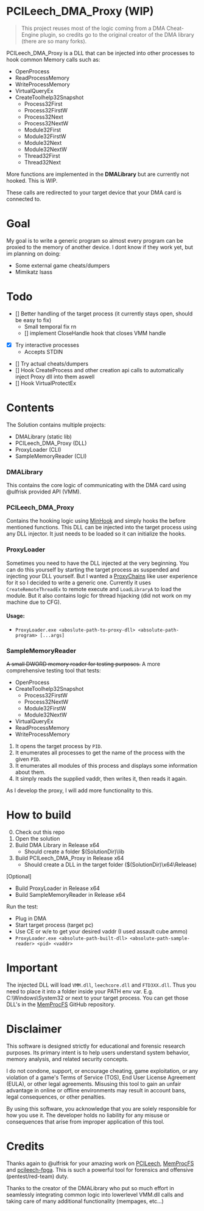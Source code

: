 # PCILeech_DMA_Proxy (WIP)

> This project reuses most of the logic coming from a DMA Cheat-Engine plugin, so credits go to the original creator of the DMA library (there are so many forks).

PCILeech_DMA_Proxy is a DLL that can be injected into other processes to hook common Memory calls such as:
- OpenProcess
- ReadProcessMemory
- WriteProcessMemory
- VirtualQueryEx
- CreateToolhelp32Snapshot
    - Process32First
    - Process32FirstW
    - Process32Next
    - Process32NextW
    - Module32First
    - Module32FirstW
    - Module32Next
    - Module32NextW
    - Thread32First
    - Thread32Next

More functions are implemented in the **DMALibrary** but are currently not hooked. This is WIP.

These calls are redirected to your target device that your DMA card is connected to.

# Goal

My goal is to write a generic program so almost every program can be proxied to the memory of another device.
I dont know if they work yet, but im planning on doing:
- Some external game cheats/dumpers
- Mimikatz lsass 

# Todo

- [] Better handling of the target process (it currently stays open, should be easy to fix)
    - Small temporal fix rn
    - [] implement CloseHandle hook that closes VMM handle

- [x] Try interactive processes
    - Accepts STDIN 

- [] Try actual cheats/dumpers
- [] Hook CreateProcess and other creation api calls to automatically inject Proxy dll into them aswell
- [] Hook VirtualProtectEx

# Contents

The Solution contains multiple projects:
- DMALibrary (static lib)
- PCILeech_DMA_Proxy (DLL)
- ProxyLoader (CLI)
- SampleMemoryReader (CLI)

### DMALibrary

This contains the core logic of communicating with the DMA card using @ulfrisk provided API (VMM).

### PCILeech_DMA_Proxy

Contains the hooking logic using [MinHook](https://github.com/TsudaKageyu/minhook) and simply hooks the before mentioned functions.
This DLL can be injected into the target process using any DLL injector. It just needs to be loaded so it can initialize the hooks. 

### ProxyLoader

Sometimes you need to have the DLL injected at the very beginning. You can do this yourself by starting the target process as suspended and injecting your DLL yourself.
But I wanted a [ProxyChains](https://github.com/haad/proxychains) like user experience for it so I decided to write a generic one.
Currently it uses `CreateRemoteThreadEx` to remote execute and `LoadLibraryA` to load the module. But it also contains logic for thread hijacking (did not work on my machine due to CFG).

#### Usage:

- `ProxyLoader.exe <aboslute-path-to-proxy-dll> <absolute-path-program> [...args]`


### SampleMemoryReader

~~A small DWORD memory reader for testing purposes.~~
A more comprehensive testing tool that tests:
- OpenProcess
- CreateToolhelp32Snapshot
    - Process32FirstW
    - Process32NextW
    - Module32FirstW
    - Module32NextW
- VirtualQueryEx
- ReadProcessMemory
- WriteProcessMemory

1. It opens the target process by `PID`.
2. It enumerates all processes to get the name of the process with the given `PID`.
3. It enumerates all modules of this process and displays some information about them.
4. It simply reads the supplied vaddr, then writes it, then reads it again.

As I develop the proxy, I will add more functionality to this.

# How to build

0. Check out this repo
1. Open the solution
2. Build DMA Library in Release x64
    - Should create a folder $(SolutionDir)\lib
3. Build PCILeech_DMA_Proxy in Release x64
    - Should create a DLL in the target folder ($(SolutionDir)\x64\Release)

[Optional]
- Build ProxyLoader in Release x64
- Build SampleMemoryReader in Release x64

Run the test:
- Plug in DMA
- Start target process (target pc)
- Use CE or w/e to get your desired vaddr (I used assault cube ammo)
- `ProxyLoader.exe <absolute-path-built-dll> <absolute-path-sample-reader> <pid> <vaddr>`

# Important

The injected DLL will load `VMM.dll`, `leechcore.dll` and `FTD3XX.dll`. Thus you need to place it into a folder inside your PATH env var. E.g. C:\Windows\System32 or next to your target process.
You can get those DLL's in the [MemProcFS](https://github.com/ufrisk/MemProcFS) GitHub repository.


# Disclaimer

This software is designed strictly for educational and forensic research purposes. Its primary intent is to help users understand system behavior, memory analysis, and related security concepts.

I do not condone, support, or encourage cheating, game exploitation, or any violation of a game's Terms of Service (TOS), End User License Agreement (EULA), or other legal agreements. Misusing this tool to gain an unfair advantage in online or offline environments may result in account bans, legal consequences, or other penalties.

By using this software, you acknowledge that you are solely responsible for how you use it. The developer holds no liability for any misuse or consequences that arise from improper application of this tool.

# Credits

Thanks again to @ulfrisk for your amazing work on [PCILeech](https://github.com/ufrisk/pcileech), [MemProcFS](https://github.com/ufrisk/MemProcFS) and [pcileech-fpga](https://github.com/ufrisk/pcileech-fpga). This is such a powerful tool for forensics and offensive (pentest/red-team) duty.

Thanks to the creator of the DMALibrary who put so much effort in seamlessly integrating common logic into lowerlevel VMM.dll calls and taking care of many additional functionality (mempages, etc...)
